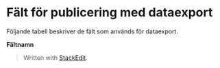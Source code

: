 # Fält för publicering med dataexport

Följande tabell beskriver de fält som används för dataexport.

**Fältnamn** 


> Written with [StackEdit](https://stackedit.io/).
<!--stackedit_data:
eyJoaXN0b3J5IjpbMTg2NDkyNDcxMl19
-->
